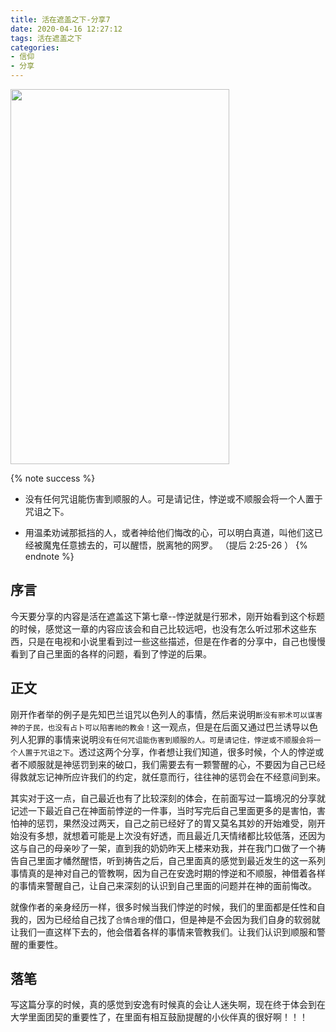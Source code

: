```yaml
---
title: 活在遮盖之下-分享7
date: 2020-04-16 12:27:12
tags: 活在遮盖之下
categories:
- 信仰
- 分享
---
```


<img src="https://blog-1257711631.cos.ap-nanjing.myqcloud.com/20200227212142.png" width=350 height=600>

{% note success %}

* 没有任何咒诅能伤害到顺服的人。可是请记住，悖逆或不顺服会将一个人置于咒诅之下。

* 用温柔劝诫那抵挡的人，或者神给他们悔改的心，可以明白真道，叫他们这已经被魔鬼任意掳去的，可以醒悟，脱离牠的网罗。
                                （提后 2:25-26 ）
{% endnote %}

## 序言

今天要分享的内容是活在遮盖这下第七章--悖逆就是行邪术，刚开始看到这个标题的时候，感觉这一章的内容应该会和自己比较远吧，也没有怎么听过邪术这些东西，只是在电视和小说里看到过一些这些描述，但是在作者的分享中，自己也慢慢看到了自己里面的各样的问题，看到了悖逆的后果。

## 正文
刚开作者举的例子是先知巴兰诅咒以色列人的事情，然后来说明`断没有邪术可以谋害神的子民，也没有占卜可以陷害祂的教会！`这一观点，但是在后面又通过巴兰诱导以色列人犯罪的事情来说明`没有任何咒诅能伤害到顺服的人。可是请记住，悖逆或不顺服会将一个人置于咒诅之下`。透过这两个分享，作者想让我们知道，很多时候，个人的悖逆或者不顺服就是神惩罚到来的破口，我们需要去有一颗警醒的心，不要因为自己已经得救就忘记神所应许我们的约定，就任意而行，往往神的惩罚会在不经意间到来。

其实对于这一点，自己最近也有了比较深刻的体会，在前面写过一篇境况的分享就记述一下最近自己在神面前悖逆的一件事，当时写完后自己里面更多的是害怕，害怕神的惩罚，果然没过两天，自己之前已经好了的胃又莫名其妙的开始难受，刚开始没有多想，就想着可能是上次没有好透，而且最近几天情绪都比较低落，还因为这与自己的母亲吵了一架，直到我的奶奶昨天上楼来劝我，并在我门口做了一个祷告自己里面才幡然醒悟，听到祷告之后，自己里面真的感觉到最近发生的这一系列事情真的是神对自己的管教啊，因为自己在安逸时期的悖逆和不顺服，神借着各样的事情来警醒自己，让自己来深刻的认识到自己里面的问题并在神的面前悔改。

就像作者的亲身经历一样，很多时候当我们悖逆的时候，我们的里面都是任性和自我的，因为已经给自己找了`合情合理`的借口，但是神是不会因为我们自身的软弱就让我们一直这样下去的，他会借着各样的事情来管教我们。让我们认识到顺服和警醒的重要性。

## 落笔
写这篇分享的时候，真的感觉到安逸有时候真的会让人迷失啊，现在终于体会到在大学里面团契的重要性了，在里面有相互鼓励提醒的小伙伴真的很好啊！！！
